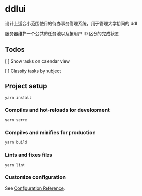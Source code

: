 # ddlui

设计上适合小范围使用的待办事务管理系统，用于管理大学期间的 ddl

服务器维护一个公共的任务池以及按用户 ID 区分的完成状态

## Todos

[ ] Show tasks on calendar view

[ ] Classify tasks by subject

## Project setup
```
yarn install
```

### Compiles and hot-reloads for development
```
yarn serve
```

### Compiles and minifies for production
```
yarn build
```

### Lints and fixes files
```
yarn lint
```

### Customize configuration
See [Configuration Reference](https://cli.vuejs.org/config/).
